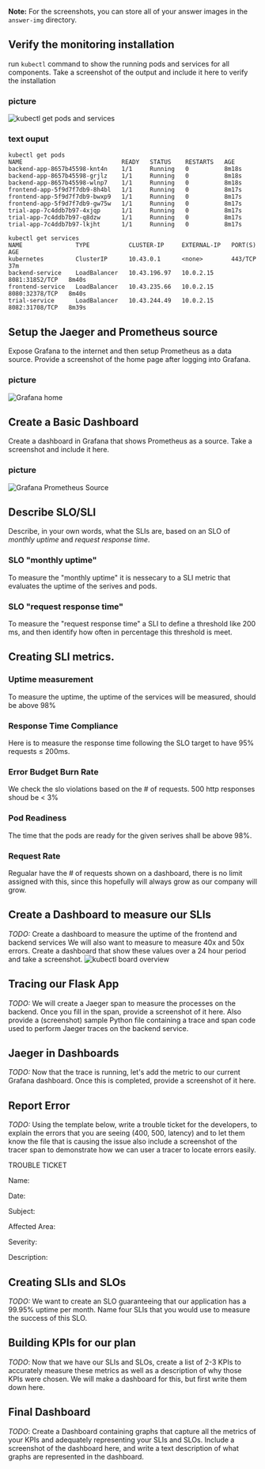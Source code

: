 **Note:** For the screenshots, you can store all of your answer images in the `answer-img` directory.

## Verify the monitoring installation

run `kubectl` command to show the running pods and services for all components. Take a screenshot of the output and include it here to verify the installation
### picture
 ![kubectl get pods and services](answer-img/kubectl_get_pods_services.png)
### text ouput
```
kubectl get pods
NAME                            READY   STATUS    RESTARTS   AGE
backend-app-8657b45598-knt4n    1/1     Running   0          8m18s
backend-app-8657b45598-grjlz    1/1     Running   0          8m18s
backend-app-8657b45598-wlnp7    1/1     Running   0          8m18s
frontend-app-5f9d7f7db9-8h4bl   1/1     Running   0          8m17s
frontend-app-5f9d7f7db9-bwxp9   1/1     Running   0          8m17s
frontend-app-5f9d7f7db9-gw75w   1/1     Running   0          8m17s
trial-app-7c4ddb7b97-4xjqp      1/1     Running   0          8m17s
trial-app-7c4ddb7b97-q8dzw      1/1     Running   0          8m17s
trial-app-7c4ddb7b97-lkjht      1/1     Running   0          8m17s

kubectl get services
NAME               TYPE           CLUSTER-IP     EXTERNAL-IP   PORT(S)          AGE
kubernetes         ClusterIP      10.43.0.1      <none>        443/TCP          37m
backend-service    LoadBalancer   10.43.196.97   10.0.2.15     8081:31852/TCP   8m40s
frontend-service   LoadBalancer   10.43.235.66   10.0.2.15     8080:32378/TCP   8m40s
trial-service      LoadBalancer   10.43.244.49   10.0.2.15     8082:31708/TCP   8m39s
```
## Setup the Jaeger and Prometheus source
Expose Grafana to the internet and then setup Prometheus as a data source. Provide a screenshot of the home page after logging into Grafana.
### picture
 ![Grafana home](answer-img/grafana_home.png)

## Create a Basic Dashboard
Create a dashboard in Grafana that shows Prometheus as a source. Take a screenshot and include it here.
### picture
 ![Grafana Prometheus Source](answer-img/Grafana_promethues_source.png)

## Describe SLO/SLI
Describe, in your own words, what the SLIs are, based on an SLO of *monthly uptime* and *request response time*.
### SLO "monthly uptime"
To measure the "monthly uptime" it is nessecary to a SLI metric that evaluates the uptime of the serives and pods.
### SLO "request response time"
To measure the "request response time" a SLI to define a threshold like 200 ms, and then identify how often in percentage this threshold is meet.

## Creating SLI metrics.

### Uptime measurement
To measure the uptime, the uptime of the services will be measured, should be above 98%

### Response Time Compliance
Here is to measure the response time following the SLO target to have 95% requests ≤ 200ms.

### Error Budget Burn Rate
We check the slo violations based on the # of requests. 500 http responses shoud be < 3%

### Pod Readiness
The time that the pods are ready for the given serives shall be above 98%.

### Request Rate
Regualar have the # of requests shown on a dashboard, there is no limit assigned with this, since this hopefully will always grow as our company will grow.

## Create a Dashboard to measure our SLIs
*TODO:* Create a dashboard to measure the uptime of the frontend and backend services We will also want to measure to measure 40x and 50x errors. Create a dashboard that show these values over a 24 hour period and take a screenshot.
 ![kubectl board overview](answer-img/Grafana_overview.png)

## Tracing our Flask App
*TODO:*  We will create a Jaeger span to measure the processes on the backend. Once you fill in the span, provide a screenshot of it here. Also provide a (screenshot) sample Python file containing a trace and span code used to perform Jaeger traces on the backend service.

## Jaeger in Dashboards
*TODO:* Now that the trace is running, let's add the metric to our current Grafana dashboard. Once this is completed, provide a screenshot of it here.

## Report Error
*TODO:* Using the template below, write a trouble ticket for the developers, to explain the errors that you are seeing (400, 500, latency) and to let them know the file that is causing the issue also include a screenshot of the tracer span to demonstrate how we can user a tracer to locate errors easily.

TROUBLE TICKET

Name:

Date:

Subject:

Affected Area:

Severity:

Description:


## Creating SLIs and SLOs
*TODO:* We want to create an SLO guaranteeing that our application has a 99.95% uptime per month. Name four SLIs that you would use to measure the success of this SLO.

## Building KPIs for our plan
*TODO*: Now that we have our SLIs and SLOs, create a list of 2-3 KPIs to accurately measure these metrics as well as a description of why those KPIs were chosen. We will make a dashboard for this, but first write them down here.

## Final Dashboard
*TODO*: Create a Dashboard containing graphs that capture all the metrics of your KPIs and adequately representing your SLIs and SLOs. Include a screenshot of the dashboard here, and write a text description of what graphs are represented in the dashboard.  
